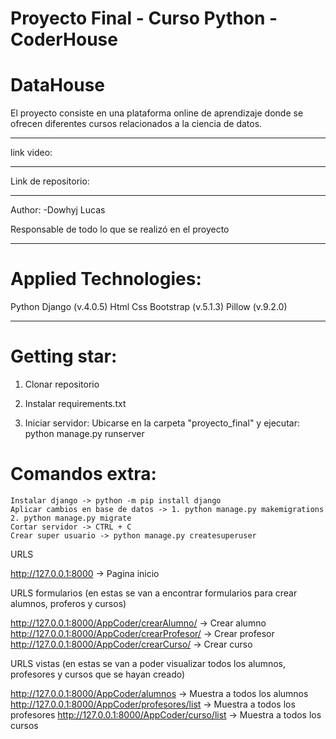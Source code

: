 # Proyecto Final - Curso Python - CoderHouse

# DataHouse

El proyecto consiste en una plataforma online de aprendizaje donde se ofrecen diferentes cursos relacionados a la ciencia de datos.

- - - - - - - - - - - - - - - - - - - - - -

link video:

- - - - - - - - - - - - - - - - - - - - - -

Link de repositorio:

- - - - - - - - - - - - - - - - - - - - - -

Author:
-Dowhyj Lucas

Responsable de todo lo que se realizó en el proyecto

- - - - - - - - - - - - - - - - - - - - - -

# Applied Technologies:
 Python
 Django (v.4.0.5)
 Html
 Css
 Bootstrap (v.5.1.3)
 Pillow (v.9.2.0)

- - - - - - - - - - - - - - - - - - - - - -

# Getting star:

1. Clonar repositorio

2. Instalar requirements.txt

3. Iniciar servidor: Ubicarse en la carpeta "proyecto_final" y ejecutar: python manage.py runserver 

# Comandos extra:
    Instalar django -> python -m pip install django
    Aplicar cambios en base de datos -> 1. python manage.py makemigrations  2. python manage.py migrate
    Cortar servidor -> CTRL + C
    Crear super usuario -> python manage.py createsuperuser


URLS

http://127.0.0.1:8000 -> Pagina inicio

URLS formularios (en estas se van a encontrar formularios para crear alumnos, proferos y cursos)

http://127.0.0.1:8000/AppCoder/crearAlumno/ -> Crear alumno
http://127.0.0.1:8000/AppCoder/crearProfesor/ -> Crear profesor
http://127.0.0.1:8000/AppCoder/crearCurso/ -> Crear curso

URLS vistas (en estas se van a poder visualizar todos los alumnos, profesores y cursos que se hayan creado)

http://127.0.0.1:8000/AppCoder/alumnos -> Muestra a todos los alumnos
http://127.0.0.1:8000/AppCoder/profesores/list -> Muestra a todos los profesores
http://127.0.0.1:8000/AppCoder/curso/list -> Muestra a todos los cursos